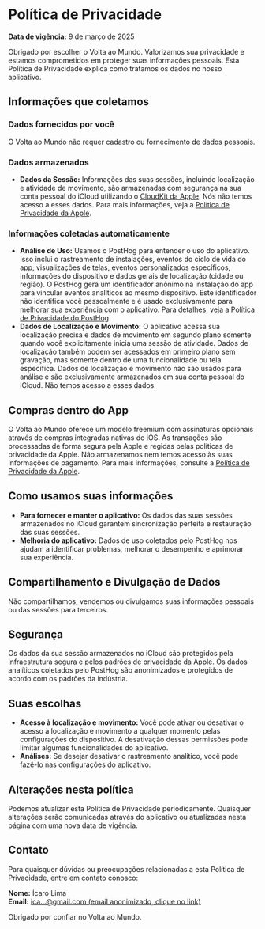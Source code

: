 # Política de Privacidade

**Data de vigência:** 9 de março de 2025

Obrigado por escolher o Volta ao Mundo. Valorizamos sua privacidade e estamos comprometidos em proteger suas informações pessoais. Esta Política de Privacidade explica como tratamos os dados no nosso aplicativo.

## Informações que coletamos

### Dados fornecidos por você
O Volta ao Mundo não requer cadastro ou fornecimento de dados pessoais.

### Dados armazenados
- **Dados da Sessão:** Informações das suas sessões, incluindo localização e atividade de movimento, são armazenadas com segurança na sua conta pessoal do iCloud utilizando o [CloudKit da Apple](https://developer.apple.com/icloud/cloudkit/). Nós não temos acesso a esses dados. Para mais informações, veja a [Política de Privacidade da Apple](https://www.apple.com/legal/privacy/).

### Informações coletadas automaticamente
- **Análise de Uso:** Usamos o PostHog para entender o uso do aplicativo. Isso inclui o rastreamento de instalações, eventos do ciclo de vida do app, visualizações de telas, eventos personalizados específicos, informações do dispositivo e dados gerais de localização (cidade ou região). O PostHog gera um identificador anônimo na instalação do app para vincular eventos analíticos ao mesmo dispositivo. Este identificador não identifica você pessoalmente e é usado exclusivamente para melhorar sua experiência com o aplicativo. Para detalhes, veja a [Política de Privacidade do PostHog](https://posthog.com/privacy).
- **Dados de Localização e Movimento:** O aplicativo acessa sua localização precisa e dados de movimento em segundo plano somente quando você explicitamente inicia uma sessão de atividade. Dados de localização também podem ser acessados em primeiro plano sem gravação, mas somente dentro de uma funcionalidade ou tela específica. Dados de localização e movimento não são usados para análise e são exclusivamente armazenados em sua conta pessoal do iCloud. Não temos acesso a esses dados.

## Compras dentro do App
O Volta ao Mundo oferece um modelo freemium com assinaturas opcionais através de compras integradas nativas do iOS. As transações são processadas de forma segura pela Apple e regidas pelas políticas de privacidade da Apple. Não armazenamos nem temos acesso às suas informações de pagamento. Para mais informações, consulte a [Política de Privacidade da Apple](https://www.apple.com/legal/privacy/).

## Como usamos suas informações
- **Para fornecer e manter o aplicativo:** Os dados das suas sessões armazenados no iCloud garantem sincronização perfeita e restauração das suas sessões.
- **Melhoria do aplicativo:** Dados de uso coletados pelo PostHog nos ajudam a identificar problemas, melhorar o desempenho e aprimorar sua experiência.

## Compartilhamento e Divulgação de Dados
Não compartilhamos, vendemos ou divulgamos suas informações pessoais ou das sessões para terceiros.

## Segurança
Os dados da sua sessão armazenados no iCloud são protegidos pela infraestrutura segura e pelos padrões de privacidade da Apple. Os dados analíticos coletados pelo PostHog são anonimizados e protegidos de acordo com os padrões da indústria.

## Suas escolhas
- **Acesso à localização e movimento:** Você pode ativar ou desativar o acesso à localização e movimento a qualquer momento pelas configurações do dispositivo. A desativação dessas permissões pode limitar algumas funcionalidades do aplicativo.
- **Análises:** Se desejar desativar o rastreamento analítico, você pode fazê-lo nas configurações do aplicativo.

## Alterações nesta política
Podemos atualizar esta Política de Privacidade periodicamente. Quaisquer alterações serão comunicadas através do aplicativo ou atualizadas nesta página com uma nova data de vigência.

## Contato
Para quaisquer dúvidas ou preocupações relacionadas a esta Política de Privacidade, entre em contato conosco:

**Nome:** Ícaro Lima  
**Email:** [ica...@gmail.com (email anonimizado, clique no link)](https://mailhide.io/e/nYgzwzQY)

Obrigado por confiar no Volta ao Mundo.
